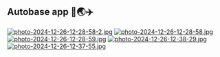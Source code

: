 ## Autobase app :truck::earth_asia::airplane:
[![photo-2024-12-26-12-28-58-2.jpg](https://i.postimg.cc/rwBkSmW4/photo-2024-12-26-12-28-58-2.jpg)](https://postimg.cc/hX16nK24)
[![photo-2024-12-26-12-28-58.jpg](https://i.postimg.cc/vBzwFtK7/photo-2024-12-26-12-28-58.jpg)](https://postimg.cc/9RrnyZCz)
[![photo-2024-12-26-12-28-59.jpg](https://i.postimg.cc/2y9p38rV/photo-2024-12-26-12-28-59.jpg)](https://postimg.cc/p5jc6v9H)
[![photo-2024-12-26-12-38-29.jpg](https://i.postimg.cc/GpwW4fwJ/photo-2024-12-26-12-38-29.jpg)](https://postimg.cc/v4hqj3mc)
[![photo-2024-12-26-12-37-55.jpg](https://i.postimg.cc/HsKDgx6N/photo-2024-12-26-12-37-55.jpg)](https://postimg.cc/7fgQ1x81)
